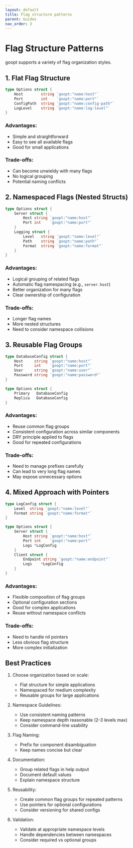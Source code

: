 ```yaml
---
layout: default
title: Flag structure patterns
parent: Guides
nav_order: 3
---
```


# Flag Structure Patterns

goopt supports a variety of flag organization styles.

## 1. Flat Flag Structure
```go
type Options struct {
    Host        string `goopt:"name:host"`
    Port        int    `goopt:"name:port"`
    ConfigPath  string `goopt:"name:config-path"`
    LogLevel    string `goopt:"name:log-level"`
}
```

### Advantages:
- Simple and straightforward
- Easy to see all available flags
- Good for small applications

### Trade-offs:
- Can become unwieldy with many flags
- No logical grouping
- Potential naming conflicts

## 2. Namespaced Flags (Nested Structs)
```go
type Options struct {
    Server struct {
        Host string `goopt:"name:host"`
        Port int    `goopt:"name:port"`
    }
    Logging struct {
        Level   string `goopt:"name:level"`
        Path    string `goopt:"name:path"`
        Format  string `goopt:"name:format"`
    }
}
```

### Advantages:
- Logical grouping of related flags
- Automatic flag namespacing (e.g., `server.host`)
- Better organization for many flags
- Clear ownership of configuration

### Trade-offs:
- Longer flag names
- More nested structures
- Need to consider namespace collisions

## 3. Reusable Flag Groups
```go
type DatabaseConfig struct {
    Host     string `goopt:"name:host"`
    Port     int    `goopt:"name:port"`
    User     string `goopt:"name:user"`
    Password string `goopt:"name:password"`
}

type Options struct {
    Primary   DatabaseConfig 
    Replica   DatabaseConfig 
}
```

### Advantages:
- Reuse common flag groups
- Consistent configuration across similar components
- DRY principle applied to flags
- Good for repeated configurations

### Trade-offs:
- Need to manage prefixes carefully
- Can lead to very long flag names
- May expose unnecessary options

## 4. Mixed Approach with Pointers
```go
type LogConfig struct {
    Level  string `goopt:"name:level"`
    Format string `goopt:"name:format"`
}

type Options struct {
    Server struct {
        Host string `goopt:"name:host"`
        Port int    `goopt:"name:port"`
        Logs *LogConfig
    }
    Client struct {
        Endpoint string `goopt:"name:endpoint"`
        Logs    *LogConfig
    }
}
```

### Advantages:
- Flexible composition of flag groups
- Optional configuration sections
- Good for complex applications
- Reuse without namespace conflicts

### Trade-offs:
- Need to handle nil pointers
- Less obvious flag structure
- More complex initialization

## Best Practices

1. Choose organization based on scale:
   - Flat structure for simple applications
   - Namespaced for medium complexity
   - Reusable groups for large applications

2. Namespace Guidelines:
   - Use consistent naming patterns
   - Keep namespace depth reasonable (2-3 levels max)
   - Consider command-line usability

3. Flag Naming:
   - Prefix for component disambiguation
   - Keep names concise but clear

4. Documentation:
   - Group related flags in help output
   - Document default values
   - Explain namespace structure

5. Reusability:
   - Create common flag groups for repeated patterns
   - Use pointers for optional configurations
   - Consider versioning for shared configs

6. Validation:
   - Validate at appropriate namespace levels
   - Handle dependencies between namespaces
   - Consider required vs optional groups
